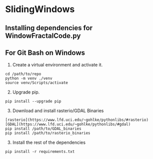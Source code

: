 # SlidingWindows

## Installing dependencies for WindowFractalCode.py
## For Git Bash on Windows

1. Create a virtual environment and activate it.
```
cd /path/to/repo
python -m venv ./venv
source venv/Scripts/activate
```

2. Upgrade pip.
```
pip install --upgrade pip
```

3. Download and install rasterio/GDAL Binaries
```
[rasterio](https://www.lfd.uci.edu/~gohlke/pythonlibs/#rasterio)
[GDAL](https://www.lfd.uci.edu/~gohlke/pythonlibs/#gdal)
pip install /path/to/GDAL_binaries
pip install /path/to/rasterio_binaries
```

3. Install the rest of the dependencies
```
pip install -r requirements.txt
```